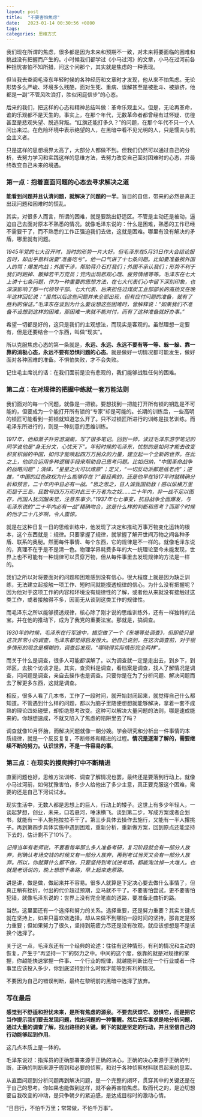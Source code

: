 ```yaml
---
layout: post
title:  "不要害怕焦虑"
date:   2023-01-14 00:30:56 +0800
tags:   
categories: 思维方式
---
```



我们现在所谓的焦虑，很多都是因为未来和预期不一致，对未来将要面临的困难和挑战没有把握而产生的。小时候我们都学过《小马过河》的文章，小马在过河前各种担忧害怕不知所措，问这个问那个，其实就是焦虑的一种表现。

但当我去查阅毛泽东年轻时候的各种经历和文章时才发现，他从来不怕焦虑。无论形势多么严峻、环境多么残酷，面对生死、重病、误解甚至是被批斗、被排挤，他都是一副“不管风吹浪打，胜似闲庭信步”的心态。

后来的我们，把这样的心态和精神总结叫做：革命乐观主义。但是，无论再革命，谁的乐观都不是天生的。事实上，在那个年代，无数革命者都曾经有过怀疑、彷徨甚至是悲观失望、脱逃背叛。“红旗还能打多久？”的问题，在那个年代不只一个人问出来过。在危险环境中表示绝望的人，在黑暗中看不见光明的人，只是懦夫与机会主义者。

只是这样的思想境界太高了，大部分人都做不到。但我们仍然可以通过自己的分析，去努力学习和实践这样的思维方法，去努力改变自己面对困难时的心态，并最终改变自己未来的境遇。


### 第一点：抱着直面问题的心态去寻求解决之道

**能看到问题并且认清问题，就解决了问题的一半**。盲目的自信，带来的必然是真正出现问题和困难时的慌乱。

其实，对很多人而言，所谓的困难，就是要跳出舒适区。不管是主动还是被动，逼迫自己去面对原本不熟悉的情况。就像毛泽东说的：什么是困难，熟悉的工作已经不需要干了，而不熟悉的工作正强迫我们去做，这就是困难。哪里有没有解决的矛盾，哪里就有问题。

*1945年党的七大召开时，当时的形势一片大好。但毛泽东在5月31日作大会结论报告时，却出乎意料说要“准备吃亏”。他一口气讲了十七条问题。比如要准备挨外国人的骂；爆发内战；外国干涉，帮助蒋介石打我们；外国不承认我们；形势不利于我们时跑掉、散掉若干万党员；党内出现悲观心理、疲劳情绪等等。毛泽东在七大上讲十七条问题，作为一种重要的思想方法，在七大代表们心中留下深刻印象，也深深影响了那一代领导干部。七大代表、后来担任过煤炭工业部部长的高扬文在晚年这样回忆说：“虽然以后这些问题并未全部出现，但有应付问题的准备，就有了胜利的保证。”毛泽东在谈到为什么要设想这些困难时，曾解释说：“如果我们不准备不设想到这样的困难，那困难一来就不能对付，而有了这种准备就好办事。”*

希望一切都是好的，这只是我们的主观想法，而现实是客观的。虽然理想一定要有，但是还要结合一个东西，叫做“现实”。

所以克服焦虑心态的第一条就是，**永远、永远、永远不要有等一等、躲一躲、靠一靠的消极心态，永远不要有恐惧问题的心态**。就是做好一切情况都可能发生，做好面对各种困难的准备。不惧怕失败，才不会失败。

记住毛主席说的话：在我们面前是没有悲观的，我们能够战胜任何的困难。


### 第二点：在对规律的把握中练就一套万能法则

我们面对的每一个问题，就像是一把锁。要想找到一把能打开所有锁的钥匙是不可能的，但要成为一个能打开所有锁的“专家”却是可能的。长期的训练后，一些高明的锁匠可能看到一把锁就知道怎么开了。只不过锁匠所进行的训练是技艺训练。而毛泽东所进行的，则是一种刻意的思维训练。

*1917年，他和萧子升穷游湖南，写了很多笔记。回到一师，读过毛泽东游学笔记的同学说他是“身无分文，心忧天下”。年轻时候的毛泽东，忧愁的是如何才能去改变积贫积弱的中国，如何才能唤起四万万民众的力量，建立起一个全新的世界。在此之上，他综合运用多种逻辑手段来帮助自己思考问题。比如归纳，“中国革命战争的战略问题”；演绎，“星星之火可以燎原”；定义，“一切反动派都是纸老虎”；逆推，“中国的红色政权为什么能够存在？”最经典的，还是他早在1917年时就精确分析和预言，二十年内中日必有一战。“思之思之，日人诚我国劲敌！感以纵横万里而屈于三岛，民数号四万万而对此三千万者为之奴……二十年内，非一战不足以图存，而国人犹沉酣未觉，注意东事少。”1937年七七事变，抗日战争全面爆发，与毛泽东说的“二十年内必有一战”精确吻合，这是什么样的判断和思考？而那个时候的他才二十几岁啊，令人震惊。*

就是在这种日复一日的思维训练中，他发现了决定和推动万事万物变化运转的根本，这个东西就是：规律。只要掌握了规律，就掌握了解开世间万物之间各种矛盾、联系的奥秘。然而每件事情、每个东西，它的规律是不一样的。就像毛泽东说的，真理不在乎是不是清一色。物理学界耗费多年的大一统理论至今未能发现，世界上也不可能有一种规律可以贯穿万物，但从每件事里去发现规律的方法是一样的。

我们之所以对将要面对的问题和困难感到没有信心，很大程度上就是因为缺乏训练，无法建立起接触一项工作、短时间就能摸透规律的信心。为什么没有把握呢？因为他对于这项工作的内容和环境没有规律性的了解，或者他从来就没有接触过这类工作，或者接触得不多，因而无从谈到这类工作的规律性。

而毛泽东之所以能够摸透规律，核心除了刚才说的思维训练外，还有一样独特的法宝。并在他的推动下，成为了我党的重要法宝。那就是，搞调查。

*1930年的时候，毛泽东在行军途中，插空做了一个《东塘等处调查》，但即使只是这次非常小的调查，毛泽东都觉得启发很大。他自己说到，在这次调查前，对于很多情形的观念是模糊的，调查后发现，“哪晓得实际情形完全两样”。*

而关于什么是调查，很多人可能都误解了。以为调查就一定是走出去，到乡下，到郊区，去挨个访谈才是。其实，查资料是调查，看档案是调查，找人了解情况是调查，问问题是调查，亲自去操作也是调查。只要你是在为了分析问题、解决问题而去了解更多东西，这就是调查。

相反，很多人看了几本书，工作了一段时间，就开始封闭起来，就觉得自己什么都知道。不管遇到什么样的问题，都以为脑子里随便想想就能够解决，拿着一套不成熟的理论四处碰壁，却拒绝思考改变。这种可以解决大量问题的法则，哪是速成能来的。你越想速成，不就又陷入了焦虑的陷阱里去了吗？

调查就像10月怀胎，而解决问题就像一朝分娩。学会研究和分析出一件事情的本质规律，就是一个反反复复，不断修炼和精进的过程。**情况是逐渐了解的，需要继续不断的努力。认识世界，不是一件容易的事**。

### 第三点：在现实的摸爬摔打中不断精进

直面问题也好，思维方法训练、调查了解情况也罢，最终还是要落到行动上。就像小马过河前，如何犹豫害怕，多少人给他出了多少主意，真正要克服这个困难，需要的还是自己下河试试水。

现实生活中，无数人都是思想上的巨人，行动上的矮子。这世上有多少年轻人，一谈起梦想，创业，未来，口若悬河，唾沫横飞。谈到第二步，写成方案或者企划书，就能有一半人拖拖拉拉不干了。第三步具体去操作去施行，又能有一半人撂挑子。再到第四步具体实施中遇到困难，重新分析，重新做方案，回到原点还能坚持下去的，估计剩不了10%了。

*记得当年有老师说，不要看每年那么多人准备考研，复习阶段就会有一部分人放弃，到确认考场交钱的时候又有一部分人放弃，再到考试当天又会有一部分人放弃。所以，你就算什么都不做，只要坚持到考试进考场，都能淘汰掉一大堆人。也就是老话说的，晚上想想千条路，早上起来走原路。*

讲是讲，做是做，做起来并不容易。很多人就算是下定决心要去做什么事情了，但真正稍有挫折，付出的代价超过预期，立马就不干了。不要害怕尝试，更不要害怕犯错，就像毛泽东说的：世界上没有完全笔直的道路，要准备走曲折的路。

当然，这里面还有一个选择和努力的关系。选择重要，还是努力重要？其实关键点就在坚持上，如果只喜欢做选择，却从来做不到哪怕一段时间的坚持，那肯定是努力重要；但如果努力了很久，坚持到筋疲力尽还是没有改观，就应该想想是不是该换个选择了。

关于这一点，毛泽东还有一个经典的论述：往往有这种情形，有利的情况和主动的恢复，产生于“再坚持一下”的努力之中。中间的这个度，依靠的就是对规律的掌握，你越能快速掌握一件事、一个行业的规律，就越能判断出在一个行业或者一件事里应该投入多少，你到底坚持到什么时候才能等到有利的情况。

不要因为自己的错误判断，最终在黎明前的黑暗中选择了放弃。

### 写在最后

**感觉到不舒适和担忧未来，是所有焦虑的源泉。不要去厌烦它、恐惧它，而是把它当作提示我们要去发现问题，找出问题的一种警醒。然后去实事求是地分析问题，通过大量的调查了解，找出路径的关键。剩下的就是坚定的行动，并且坚信自己的行动能够起到作用**。

这几点本质上是一体的。

毛泽东说过：指挥员的正确部署来源于正确的决心，正确的决心来源于正确的判断，正确的判断来源于周到和必要的侦察，和对于各种侦察材料联贯起来的思索。

从直面问题到分析问题再到解决问题，是一个完整的闭环，贯穿其中的关键还是在于自己的思考。你如果也能做到这样，就不会再害怕焦虑。取而代之的，是迫切想要自我改变的冲动，是只争朝夕的紧迫感，是达成目标时的激动心情。

“日日行，不怕千万里；常常做，不怕千万事”。
